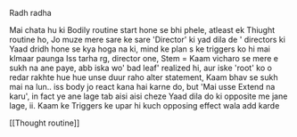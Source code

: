
Radh radha 

Mai chata hu ki Bodily routine start hone se bhi phele, atleast ek Thiught routine ho, 
Jo muze mere sare ke sare 'Director' ki yad dila de '
	directors ki Yaad dridh hone se kya hoga na ki, mind ke plan s ke triggers ko hi mai klmaar paunga Iss tarha 
		rg, director one, Stem = Kaam vicharo se mere e sukh na ane paye, abb iska wo' bad leaf' realized hi, aur iske 'root' ko o redar rakhte hue  hue unse duur raho 
	alter statement, Kaam bhav se sukh mai na lun.. 
	iss body jo react kana hai karne do, but 'Mai usse Extend na karu', in fact ye ane lage tab aisi aisi cheze Yaad dila do ki opposite me jane lage, ii. Kaam ke Triggers ke upar hi kuch opposing effect wala add karde 


[[Thought routine]]

